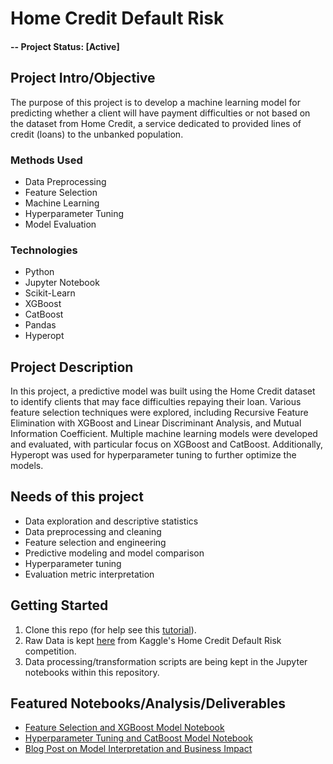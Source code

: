 # Home Credit Default Risk

#### -- Project Status: [Active]

## Project Intro/Objective
The purpose of this project is to develop a machine learning model for predicting whether a client will have payment difficulties or not based on the dataset from Home Credit, a service dedicated to provided lines of credit (loans) to the unbanked population. 

### Methods Used
* Data Preprocessing
* Feature Selection
* Machine Learning
* Hyperparameter Tuning
* Model Evaluation

### Technologies
* Python
* Jupyter Notebook
* Scikit-Learn
* XGBoost
* CatBoost
* Pandas
* Hyperopt

## Project Description
In this project, a predictive model was built using the Home Credit dataset to identify clients that may face difficulties repaying their loan. Various feature selection techniques were explored, including Recursive Feature Elimination with XGBoost and Linear Discriminant Analysis, and Mutual Information Coefficient. Multiple machine learning models were developed and evaluated, with particular focus on XGBoost and CatBoost. Additionally, Hyperopt was used for hyperparameter tuning to further optimize the models.

## Needs of this project

- Data exploration and descriptive statistics
- Data preprocessing and cleaning
- Feature selection and engineering
- Predictive modeling and model comparison
- Hyperparameter tuning
- Evaluation metric interpretation

## Getting Started

1. Clone this repo (for help see this [tutorial](https://help.github.com/articles/cloning-a-repository/)).
2. Raw Data is kept [here](https://www.kaggle.com/c/home-credit-default-risk/data) from Kaggle's Home Credit Default Risk competition.
3. Data processing/transformation scripts are being kept in the Jupyter notebooks within this repository.

## Featured Notebooks/Analysis/Deliverables
* [Feature Selection and XGBoost Model Notebook](link)
* [Hyperparameter Tuning and CatBoost Model Notebook](link)
* [Blog Post on Model Interpretation and Business Impact](link)

